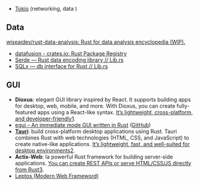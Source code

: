 
- [Tokio](rust-tokio.md) (networking, data )

## Data

[wiseaidev/rust-data-analysis: Rust for data analysis encyclopedia (WIP).](https://github.com/wiseaidev/rust-data-analysis)

- [datafusion - crates.io: Rust Package Registry](https://crates.io/crates/datafusion) 
- [Serde — Rust data encoding library // Lib.rs](https://lib.rs/crates/serde)
- [SQLx — db interface for Rust // Lib.rs](https://lib.rs/crates/sqlx)



## GUI

- **Dioxus**: elegant GUI library inspired by React. It supports building apps for desktop, web, mobile, and more. With Dioxus, you can create fully-featured apps using a React-like syntax. [It’s lightweight, cross-platform, and developer-friendly](https://dioxuslabs.com/)[1](https://dioxuslabs.com/).
- [egui – An immediate mode GUI written in Rust](https://www.egui.rs/) ([GitHub](https://github.com/emilk/egui))
- **[Tauri](./rust-tauri.md)**: build cross-platform desktop applications using Rust. Tauri combines Rust with web technologies (HTML, CSS, and JavaScript) to create native-like applications. [It’s lightweight, fast, and well-suited for desktop environments](https://www.twilio.com/blog/build-a-cross-platform-desktop-application-with-rust-using-tauri)[2](https://www.twilio.com/blog/build-a-cross-platform-desktop-application-with-rust-using-tauri).
- **Actix-Web**: Ia powerful Rust framework for building server-side applications. [You can create REST APIs or serve HTML/CSS/JS directly from Rust](https://dev.to/krowemoh/a-web-app-in-rust-01-getting-started-572a)[3](https://dev.to/krowemoh/a-web-app-in-rust-01-getting-started-572a).
- [Leptos (Modern Web Frameword)](https://leptos.dev/)


